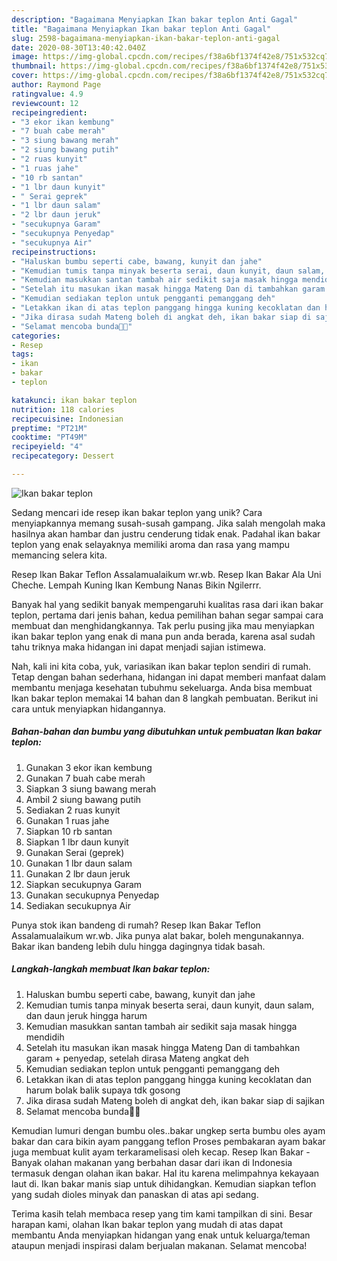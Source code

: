 ```yaml
---
description: "Bagaimana Menyiapkan Ikan bakar teplon Anti Gagal"
title: "Bagaimana Menyiapkan Ikan bakar teplon Anti Gagal"
slug: 2598-bagaimana-menyiapkan-ikan-bakar-teplon-anti-gagal
date: 2020-08-30T13:40:42.040Z
image: https://img-global.cpcdn.com/recipes/f38a6bf1374f42e8/751x532cq70/ikan-bakar-teplon-foto-resep-utama.jpg
thumbnail: https://img-global.cpcdn.com/recipes/f38a6bf1374f42e8/751x532cq70/ikan-bakar-teplon-foto-resep-utama.jpg
cover: https://img-global.cpcdn.com/recipes/f38a6bf1374f42e8/751x532cq70/ikan-bakar-teplon-foto-resep-utama.jpg
author: Raymond Page
ratingvalue: 4.9
reviewcount: 12
recipeingredient:
- "3 ekor ikan kembung"
- "7 buah cabe merah"
- "3 siung bawang merah"
- "2 siung bawang putih"
- "2 ruas kunyit"
- "1 ruas jahe"
- "10 rb santan"
- "1 lbr daun kunyit"
- " Serai geprek"
- "1 lbr daun salam"
- "2 lbr daun jeruk"
- "secukupnya Garam"
- "secukupnya Penyedap"
- "secukupnya Air"
recipeinstructions:
- "Haluskan bumbu seperti cabe, bawang, kunyit dan jahe"
- "Kemudian tumis tanpa minyak beserta serai, daun kunyit, daun salam, dan daun jeruk hingga harum"
- "Kemudian masukkan santan tambah air sedikit saja masak hingga mendidih"
- "Setelah itu masukan ikan masak hingga Mateng Dan di tambahkan garam + penyedap, setelah dirasa Mateng angkat deh"
- "Kemudian sediakan teplon untuk pengganti pemanggang deh"
- "Letakkan ikan di atas teplon panggang hingga kuning kecoklatan dan harum bolak balik supaya tdk gosong"
- "Jika dirasa sudah Mateng boleh di angkat deh, ikan bakar siap di sajikan"
- "Selamat mencoba bunda🙏🙏"
categories:
- Resep
tags:
- ikan
- bakar
- teplon

katakunci: ikan bakar teplon 
nutrition: 118 calories
recipecuisine: Indonesian
preptime: "PT21M"
cooktime: "PT49M"
recipeyield: "4"
recipecategory: Dessert

---
```



![Ikan bakar teplon](https://img-global.cpcdn.com/recipes/f38a6bf1374f42e8/751x532cq70/ikan-bakar-teplon-foto-resep-utama.jpg)

Sedang mencari ide resep ikan bakar teplon yang unik? Cara menyiapkannya memang susah-susah gampang. Jika salah mengolah maka hasilnya akan hambar dan justru cenderung tidak enak. Padahal ikan bakar teplon yang enak selayaknya memiliki aroma dan rasa yang mampu memancing selera kita.

Resep Ikan Bakar Teflon Assalamualaikum wr.wb. Resep Ikan Bakar Ala Uni Cheche. Lempah Kuning Ikan Kembung Nanas Bikin Ngilerrr.

Banyak hal yang sedikit banyak mempengaruhi kualitas rasa dari ikan bakar teplon, pertama dari jenis bahan, kedua pemilihan bahan segar sampai cara membuat dan menghidangkannya. Tak perlu pusing jika mau menyiapkan ikan bakar teplon yang enak di mana pun anda berada, karena asal sudah tahu triknya maka hidangan ini dapat menjadi sajian istimewa.


Nah, kali ini kita coba, yuk, variasikan ikan bakar teplon sendiri di rumah. Tetap dengan bahan sederhana, hidangan ini dapat memberi manfaat dalam membantu menjaga kesehatan tubuhmu sekeluarga. Anda bisa membuat Ikan bakar teplon memakai 14 bahan dan 8 langkah pembuatan. Berikut ini cara untuk menyiapkan hidangannya.

<!--inarticleads1-->

##### Bahan-bahan dan bumbu yang dibutuhkan untuk pembuatan Ikan bakar teplon:

1. Gunakan 3 ekor ikan kembung
1. Gunakan 7 buah cabe merah
1. Siapkan 3 siung bawang merah
1. Ambil 2 siung bawang putih
1. Sediakan 2 ruas kunyit
1. Gunakan 1 ruas jahe
1. Siapkan 10 rb santan
1. Siapkan 1 lbr daun kunyit
1. Gunakan  Serai (geprek)
1. Gunakan 1 lbr daun salam
1. Gunakan 2 lbr daun jeruk
1. Siapkan secukupnya Garam
1. Gunakan secukupnya Penyedap
1. Sediakan secukupnya Air


Punya stok ikan bandeng di rumah? Resep Ikan Bakar Teflon Assalamualaikum wr.wb. Jika punya alat bakar, boleh mengunakannya. Bakar ikan bandeng lebih dulu hingga dagingnya tidak basah. 

<!--inarticleads2-->

##### Langkah-langkah membuat Ikan bakar teplon:

1. Haluskan bumbu seperti cabe, bawang, kunyit dan jahe
1. Kemudian tumis tanpa minyak beserta serai, daun kunyit, daun salam, dan daun jeruk hingga harum
1. Kemudian masukkan santan tambah air sedikit saja masak hingga mendidih
1. Setelah itu masukan ikan masak hingga Mateng Dan di tambahkan garam + penyedap, setelah dirasa Mateng angkat deh
1. Kemudian sediakan teplon untuk pengganti pemanggang deh
1. Letakkan ikan di atas teplon panggang hingga kuning kecoklatan dan harum bolak balik supaya tdk gosong
1. Jika dirasa sudah Mateng boleh di angkat deh, ikan bakar siap di sajikan
1. Selamat mencoba bunda🙏🙏


Kemudian lumuri dengan bumbu oles..bakar ungkep serta bumbu oles ayam bakar dan cara bikin ayam panggang teflon Proses pembakaran ayam bakar juga membuat kulit ayam terkaramelisasi oleh kecap. Resep Ikan Bakar - Banyak olahan makanan yang berbahan dasar dari ikan di Indonesia termasuk dengan olahan ikan bakar. Hal itu karena melimpahnya kekayaan laut di. Ikan bakar manis siap untuk dihidangkan. Kemudian siapkan teflon yang sudah dioles minyak dan panaskan di atas api sedang. 

Terima kasih telah membaca resep yang tim kami tampilkan di sini. Besar harapan kami, olahan Ikan bakar teplon yang mudah di atas dapat membantu Anda menyiapkan hidangan yang enak untuk keluarga/teman ataupun menjadi inspirasi dalam berjualan makanan. Selamat mencoba!
